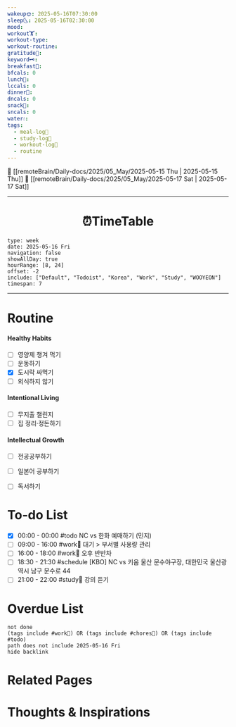 ```yaml
---
wakeup🌞: 2025-05-16T07:30:00
sleep🌜: 2025-05-16T02:30:00
mood: 
workout🏋️: 
workout-type: 
workout-routine: 
gratitude🙏: 
keyword🗝️: 
breakfast🍳: 
bfcals: 0
lunch🍚: 
lccals: 0
dinner🥗: 
dncals: 0
snack🍬: 
sncals: 0
water💧: 
tags:
  - meal-log📝
  - study-log📓
  - workout-log💪
  - routine
---
```


🔺 [[remoteBrain/Daily-docs/2025/05_May/2025-05-15 Thu | 2025-05-15 Thu]]
🔻 [[remoteBrain/Daily-docs/2025/05_May/2025-05-17 Sat | 2025-05-17 Sat]]
___
<h1> <center>⏰TimeTable </center> </h1>

```gEvent
type: week
date: 2025-05-16 Fri
navigation: false
showAllDay: true
hourRange: [8, 24]
offset: -2
include: ["Default", "Todoist", "Korea", "Work", "Study", "WOOYEON"]
timespan: 7
```

--- 


# Routine 

####  Healthy Habits
- [ ] 영양제 챙겨 먹기
- [ ] 운동하기
- [x] 도시락 싸먹기
- [ ] 외식하지 않기 

####  Intentional Living 
- [ ] 무지출 챌린지 
- [ ] 집 정리·정돈하기

#### Intellectual Growth
- [ ] 전공공부하기
- [ ] 일본어 공부하기
- [ ] 독서하기



# To-do List

- [x] 00:00 - 00:00 #todo NC vs 한화 예매하기 (민지)
- [ ] 09:00 - 16:00 #work💼 대기 > 부서별 사용량 관리
- [ ] 16:00 - 18:00 #work💼 오후 반반차
- [ ] 18:30 - 21:30 #schedule [KBO] NC vs 키움  울산 문수야구장, 대한민국 울산광역시 남구 문수로 44
- [ ] 21:00 - 22:00 #study📓 강의 듣기

# Overdue List
```tasks
not done
(tags include #work💼) OR (tags include #chores🧺) OR (tags include #todo)
path does not include 2025-05-16 Fri
hide backlink
```

# Related Pages



# Thoughts & Inspirations

